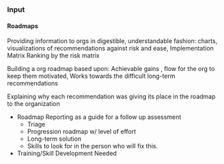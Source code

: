 ### Input

#### Roadmaps

Providing information to orgs in digestible, understandable fashion: charts, visualizations of recommendations against risk and ease, 
Implementation Matrix
Ranking by the risk matrix

Building a org roadmap based upon: 
  Achievable gains ,   flow for the org to keep them motivated, Works towards the difficult long-term recommendations 

Explaining why each recommendation was giving its place in the roadmap to the organization

  * Roadmap
  Reporting as a guide for a follow up assessment
    * Triage
	* Progression roadmap w/ level of effort
	* Long-term solution
	* Skills to look for in the person who will fix this.
  * Training/Skill Development Needed

